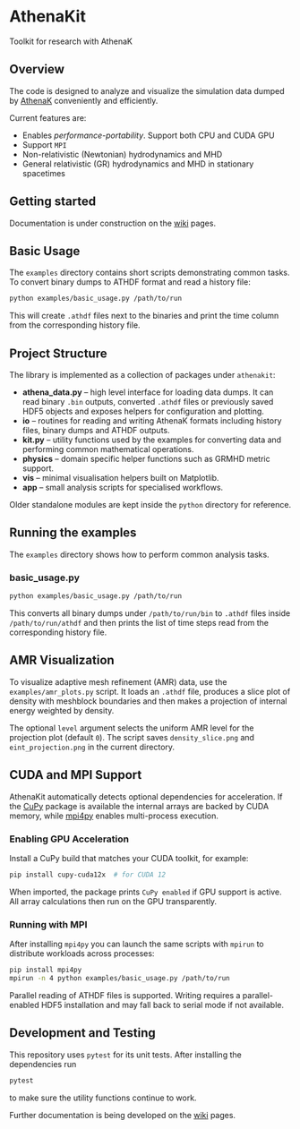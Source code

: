 # AthenaKit

Toolkit for research with AthenaK

## Overview

The code is designed to analyze and visualize the simulation data dumped by [AthenaK](https://github.com/IAS-Astrophysics/athenak) conveniently and efficiently.

Current features are:
- Enables *performance-portability*. Support both CPU and CUDA GPU
- Support `MPI`
- Non-relativistic (Newtonian) hydrodynamics and MHD
- General relativistic (GR) hydrodynamics and MHD in stationary spacetimes

## Getting started

Documentation is under construction on the [wiki](https://github.com/mh-guo/AthenaKit/wiki) pages.

## Basic Usage

The `examples` directory contains short scripts demonstrating common tasks.
To convert binary dumps to ATHDF format and read a history file:

```bash
python examples/basic_usage.py /path/to/run
```

This will create `.athdf` files next to the binaries and print the time
column from the corresponding history file.

## Project Structure

The library is implemented as a collection of packages under `athenakit`:

* **athena_data.py** – high level interface for loading data dumps.  It can read
  binary `.bin` outputs, converted `.athdf` files or previously saved HDF5
  objects and exposes helpers for configuration and plotting.
* **io** – routines for reading and writing AthenaK formats including history
  files, binary dumps and ATHDF outputs.
* **kit.py** – utility functions used by the examples for converting data and
  performing common mathematical operations.
* **physics** – domain specific helper functions such as GRMHD metric support.
* **vis** – minimal visualisation helpers built on Matplotlib.
* **app** – small analysis scripts for specialised workflows.

Older standalone modules are kept inside the `python` directory for reference.

## Running the examples

The `examples` directory shows how to perform common analysis tasks.

### basic_usage.py

```bash
python examples/basic_usage.py /path/to/run
```

This converts all binary dumps under `/path/to/run/bin` to `.athdf` files inside
`/path/to/run/athdf` and then prints the list of time steps read from the
corresponding history file.

## AMR Visualization

To visualize adaptive mesh refinement (AMR) data, use the
`examples/amr_plots.py` script. It loads an `.athdf` file, produces a slice
plot of density with meshblock boundaries and then makes a projection of
internal energy weighted by density.

The optional `level` argument selects the uniform AMR level for the projection
plot (default `0`). The script saves `density_slice.png` and
`eint_projection.png` in the current directory.

## CUDA and MPI Support

AthenaKit automatically detects optional dependencies for acceleration. If
the [CuPy](https://cupy.dev) package is available the internal arrays are
backed by CUDA memory, while [mpi4py](https://mpi4py.readthedocs.io)
enables multi-process execution.

### Enabling GPU Acceleration

Install a CuPy build that matches your CUDA toolkit, for example:

```bash
pip install cupy-cuda12x  # for CUDA 12
```

When imported, the package prints `CuPy enabled` if GPU support is active.
All array calculations then run on the GPU transparently.

### Running with MPI

After installing `mpi4py` you can launch the same scripts with `mpirun`
to distribute workloads across processes:

```bash
pip install mpi4py
mpirun -n 4 python examples/basic_usage.py /path/to/run
```

Parallel reading of ATHDF files is supported. Writing requires a
parallel-enabled HDF5 installation and may fall back to serial mode if
not available.

## Development and Testing

This repository uses `pytest` for its unit tests.  After installing the
dependencies run

```bash
pytest
```

to make sure the utility functions continue to work.

Further documentation is being developed on the
[wiki](https://github.com/mh-guo/AthenaKit/wiki) pages.
